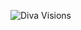 ![Diva Visions](https://user-images.githubusercontent.com/75380267/230713556-b3475c4c-10fd-4a4a-bf6c-34bd64275374.jpg)
